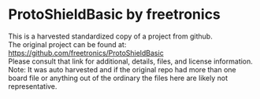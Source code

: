 
# ProtoShieldBasic by freetronics  
This is a harvested standardized copy of a project from github.  
The original project can be found at:  
https://github.com/freetronics/ProtoShieldBasic  
Please consult that link for additional, details, files, and license information.  
Note: It was auto harvested and if the original repo had more than one board file or anything out of the ordinary the files here are likely not representative.  
    
